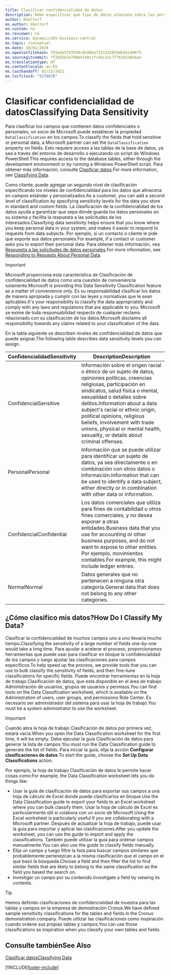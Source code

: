 ```yaml
---
title: Clasificar confidencialidad de datos
description: Debe especificar qué tipo de datos almacena sobre las personas para que pueda responder a las solicitudes de los asuntos de datos.
author: bholtorf
ms.author: bholtorf
ms.custom: na
ms.reviewer: na
ms.service: dynamics365-business-central
ms.topic: conceptual
ms.date: 10/01/2020
ms.openlocfilehash: f93e4a5757039c8598ba73112d1059dbb61406f5
ms.sourcegitcommit: ff2b55b7e790447e0c1fcd5c2ec7f7610338ebaa
ms.translationtype: HT
ms.contentlocale: es-ES
ms.lasthandoff: 02/15/2021
ms.locfileid: "5378678"
---
```

# <a name="classifying-data-sensitivity"></a><span data-ttu-id="4e7c6-103">Clasificar confidencialidad de datos</span><span class="sxs-lookup"><span data-stu-id="4e7c6-103">Classifying Data Sensitivity</span></span>
<span data-ttu-id="4e7c6-104">Para clasificar los campos que contienen datos confidenciales o personales, un socio de Microsoft puede establecer la propiedad ```DataClassification``` en los campos.</span><span class="sxs-lookup"><span data-stu-id="4e7c6-104">To classify the fields that hold sensitive or personal data, a Microsoft partner can set the ```DataClassification``` property on fields.</span></span> <span data-ttu-id="4e7c6-105">Esto requiere acceso a las tablas de la base de datos, ya sea a través del entorno de desarrollo o ejecutando un script de Windows PowerShell.</span><span class="sxs-lookup"><span data-stu-id="4e7c6-105">This requires access to the database tables, either through the development environment or by running a Windows PowerShell script.</span></span> <span data-ttu-id="4e7c6-106">Para obtener más información, consulte [Clasificar datos](/dynamics365/business-central/dev-itpro/developer/devenv-classifying-data).</span><span class="sxs-lookup"><span data-stu-id="4e7c6-106">For more information, see [Classifying Data](/dynamics365/business-central/dev-itpro/developer/devenv-classifying-data).</span></span>  

<span data-ttu-id="4e7c6-107">Como cliente, puede agregar un segundo nivel de clasificación especificando los niveles de confidencialidad para los datos que almacena en campos estándar y personalizados.</span><span class="sxs-lookup"><span data-stu-id="4e7c6-107">As a customer, you can add a second level of classification by specifying sensitivity levels for the data you store in standard and custom fields.</span></span> <span data-ttu-id="4e7c6-108">La clasificación de la confidencialidad de los datos ayuda a garantizar que sepa dónde guarda los datos personales en su sistema y facilita la respuesta a las solicitudes de los interesados.</span><span class="sxs-lookup"><span data-stu-id="4e7c6-108">Classifying data sensitivity helps ensure that you know where you keep personal data in your system, and makes it easier to respond to requests from data subjects.</span></span> <span data-ttu-id="4e7c6-109">Por ejemplo, si un contacto o cliente le pide que exporte sus datos personales.</span><span class="sxs-lookup"><span data-stu-id="4e7c6-109">For example, if a contact or customer asks you to export their personal data.</span></span> <span data-ttu-id="4e7c6-110">Para obtener más información, vea [Respuesta a las solicitudes de datos personales](admin-responding-to-requests-about-personal-data.md).</span><span class="sxs-lookup"><span data-stu-id="4e7c6-110">For more information, see [Responding to Requests About Personal Data](admin-responding-to-requests-about-personal-data.md).</span></span>

> [!Important]
> <span data-ttu-id="4e7c6-111">Microsoft proporciona esta característica de Clasificación de confidencialidad de datos como una cuestión de conveniencia solamente.</span><span class="sxs-lookup"><span data-stu-id="4e7c6-111">Microsoft is providing this Data Sensitivity Classification feature as a matter of convenience only.</span></span> <span data-ttu-id="4e7c6-112">Es su responsabilidad clasificar los datos de manera apropiada y cumplir con las leyes y normativas que le sean aplicables.</span><span class="sxs-lookup"><span data-stu-id="4e7c6-112">It's your responsibility to classify the data appropriately and comply with any laws and regulations that are applicable to you.</span></span> <span data-ttu-id="4e7c6-113">Microsoft se exime de toda responsabilidad respecto de cualquier reclamo relacionado con su clasificación de los datos.</span><span class="sxs-lookup"><span data-stu-id="4e7c6-113">Microsoft disclaims all responsibility towards any claims related to your classification of the data.</span></span>  

<span data-ttu-id="4e7c6-114">En la tabla siguiente se describen niveles de confidencialidad de datos que puede asignar.</span><span class="sxs-lookup"><span data-stu-id="4e7c6-114">The following table describes data sensitivity levels you can assign.</span></span>

|<span data-ttu-id="4e7c6-115">Confidencialidad</span><span class="sxs-lookup"><span data-stu-id="4e7c6-115">Sensitivity</span></span>|<span data-ttu-id="4e7c6-116">Description</span><span class="sxs-lookup"><span data-stu-id="4e7c6-116">Description</span></span>|
|----|----|
|<span data-ttu-id="4e7c6-117">Confidencial</span><span class="sxs-lookup"><span data-stu-id="4e7c6-117">Sensitive</span></span> | <span data-ttu-id="4e7c6-118">Información sobre el origen racial o étnico de un sujeto de datos, opiniones políticas, creencias religiosas, participación en sindicatos, salud física o mental, sexualidad o detalles sobre delitos.</span><span class="sxs-lookup"><span data-stu-id="4e7c6-118">Information about a data subject's racial or ethnic origin, political opinions, religious beliefs, involvement with trade unions, physical or mental health, sexuality, or details about criminal offenses.</span></span> |
|<span data-ttu-id="4e7c6-119">Personal</span><span class="sxs-lookup"><span data-stu-id="4e7c6-119">Personal</span></span> | <span data-ttu-id="4e7c6-120">Información que se puede utilizar para identificar un sujeto de datos, ya sea directamente o en combinación con otros datos o información.</span><span class="sxs-lookup"><span data-stu-id="4e7c6-120">Information that can be used to identify a data subject, either directly or in combination with other data or information.</span></span>|
|<span data-ttu-id="4e7c6-121">Confidencial</span><span class="sxs-lookup"><span data-stu-id="4e7c6-121">Confidential</span></span> | <span data-ttu-id="4e7c6-122">Los datos comerciales que utiliza para fines de contabilidad u otros fines comerciales, y no desea exponer a otras entidades.</span><span class="sxs-lookup"><span data-stu-id="4e7c6-122">Business data that you use for accounting or other business purposes, and do not want to expose to other entities.</span></span> <span data-ttu-id="4e7c6-123">Por ejemplo, movimientos contables.</span><span class="sxs-lookup"><span data-stu-id="4e7c6-123">For example, this might include ledger entries.</span></span>|
|<span data-ttu-id="4e7c6-124">Normal</span><span class="sxs-lookup"><span data-stu-id="4e7c6-124">Normal</span></span> | <span data-ttu-id="4e7c6-125">Datos generales que no pertenecen a ninguna otra categoría.</span><span class="sxs-lookup"><span data-stu-id="4e7c6-125">General data that does not belong to any other categories.</span></span>|

## <a name="how-do-i-classify-my-data"></a><span data-ttu-id="4e7c6-126">¿Cómo clasifico mis datos?</span><span class="sxs-lookup"><span data-stu-id="4e7c6-126">How Do I Classify My Data?</span></span>
<span data-ttu-id="4e7c6-127">Clasificar la confidencialidad de muchos campos uno a uno llevaría mucho tiempo.</span><span class="sxs-lookup"><span data-stu-id="4e7c6-127">Classifying the sensitivity of a large number of fields one-by-one would take a long time.</span></span> <span data-ttu-id="4e7c6-128">Para ayudar a acelerar el proceso, proporcionamos herramientas que puede usar para clasificar en bloque la confidencialidad de los campos y luego ajustar las clasificaciones para campos específicos.</span><span class="sxs-lookup"><span data-stu-id="4e7c6-128">To help speed up the process, we provide tools that you can use to bulk classify the sensitivity of fields, and then fine-tune classifications for specific fields.</span></span> <span data-ttu-id="4e7c6-129">Puede encontrar herramientas en la hoja de trabajo Clasificación de datos, que está disponible en el área de trabajo Administración de usuarios, grupos de usuarios y permisos.</span><span class="sxs-lookup"><span data-stu-id="4e7c6-129">You can find tools on the Data Classification worksheet, which is available on the Administration of users, user groups, and permissions Role Center.</span></span> <span data-ttu-id="4e7c6-130">Es necesario ser administrador del sistema para usar la hoja de trabajo.</span><span class="sxs-lookup"><span data-stu-id="4e7c6-130">You must be a system administrator to use the worksheet.</span></span>

> [!Important]
> <span data-ttu-id="4e7c6-131">Cuando abra la hoja de trabajo Clasificación de datos por primera vez, estará vacía.</span><span class="sxs-lookup"><span data-stu-id="4e7c6-131">When you open the Data Classification worksheet for the first time, it will be empty.</span></span> <span data-ttu-id="4e7c6-132">Debe ejecutar la guía Clasificación de datos para generar la lista de campos.</span><span class="sxs-lookup"><span data-stu-id="4e7c6-132">You must run the Data Classification guide to generate the list of fields.</span></span> <span data-ttu-id="4e7c6-133">Para iniciar la guía, elija la acción **Configurar clasificaciones de datos**.</span><span class="sxs-lookup"><span data-stu-id="4e7c6-133">To start the guide, choose the **Set Up Data Classifications** action.</span></span>

<span data-ttu-id="4e7c6-134">Por ejemplo, la hoja de trabajo Clasificación de datos le permite hacer cosas como:</span><span class="sxs-lookup"><span data-stu-id="4e7c6-134">For example, the Data Classification worksheet lets you do things like:</span></span>  

* <span data-ttu-id="4e7c6-135">Usar la guía de clasificación de datos para exportar sus campos a una hoja de cálculo de Excel donde puede clasificarlos en bloque.</span><span class="sxs-lookup"><span data-stu-id="4e7c6-135">Use the Data Classification guide to export your fields to an Excel worksheet where you can bulk classify them.</span></span> <span data-ttu-id="4e7c6-136">Usar la hoja de cálculo de Excel es particularmente útil si colabora con un socio de Microsoft.</span><span class="sxs-lookup"><span data-stu-id="4e7c6-136">Using the Excel worksheet is particularly useful if you are collaborating with a Microsoft partner.</span></span> <span data-ttu-id="4e7c6-137">Después de actualizar la hoja de trabajo, puede usar la guía para importar y aplicar las clasificaciones.</span><span class="sxs-lookup"><span data-stu-id="4e7c6-137">After you update the worksheet, you can use the guide to import and apply the classifications.</span></span> <span data-ttu-id="4e7c6-138">También puede utilizar la guía para ordenar campos manualmente.</span><span class="sxs-lookup"><span data-stu-id="4e7c6-138">You can also use the guide to classify fields manually.</span></span>  
* <span data-ttu-id="4e7c6-139">Elija un campo y luego filtre la lista para buscar campos similares que probablemente pertenezcan a la misma clasificación que el campo en el que basó la búsqueda.</span><span class="sxs-lookup"><span data-stu-id="4e7c6-139">Choose a field and then filter the list to find similar fields that are likely to belong to the same classification as the field you based the search on.</span></span>  
* <span data-ttu-id="4e7c6-140">Investigar un campo por su contenido.</span><span class="sxs-lookup"><span data-stu-id="4e7c6-140">Investigate a field by viewing its contents.</span></span>  

> [!Tip]
> <span data-ttu-id="4e7c6-141">Hemos definido clasificaciones de confidencialidad de muestra para las tablas y campos en la empresa de demostración Cronus.</span><span class="sxs-lookup"><span data-stu-id="4e7c6-141">We have defined sample sensitivity classifications for the tables and fields in the Cronus demonstration company.</span></span> <span data-ttu-id="4e7c6-142">Puede utilizar las clasificaciones como inspiración cuando ordene sus propias tablas y campos.</span><span class="sxs-lookup"><span data-stu-id="4e7c6-142">You can use those classifications as inspiration when you classify your own tables and fields.</span></span>

## <a name="see-also"></a><span data-ttu-id="4e7c6-143">Consulte también</span><span class="sxs-lookup"><span data-stu-id="4e7c6-143">See Also</span></span>

[<span data-ttu-id="4e7c6-144">Clasificar datos</span><span class="sxs-lookup"><span data-stu-id="4e7c6-144">Classifying Data</span></span>](/dynamics365/business-central/dev-itpro/developer/devenv-classifying-data)  


[!INCLUDE[footer-include](includes/footer-banner.md)]